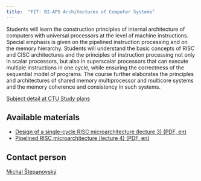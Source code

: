 ```yaml
---
title:  "FIT: BI-APS Architectures of Computer Systems"
---
```


Students will learn the construction principles of internal architecture of computers with universal processors at the level of machine instructions. Special emphasis is given on the pipelined instruction processing and on the memory hierarchy. Students will understand the basic concepts of RISC and CISC architectures and the principles of instruction processing not only in scalar processors, but also in superscalar processors that can execute multiple instructions in one cycle, while ensuring the correctness of the sequential model of programs. The course further elaborates the principles and architectures of shared memory multiprocessor and multicore systems and the memory coherence and consistency in such systems. 

[Subject detail at CTU Study plans](https://bilakniha.cvut.cz/en/predmet6701806.html)

## Available materials

- [Design of a single-cycle RISC microarchitecture (lecture 3) (PDF, en)](./BIE-APS-Lecture03-SingleCycleCPU.pdf)
- [Pipelined RISC microarchitecture (lecture 4) (PDF, en)](./BIE-APS-Lecture04-PipelinedCPU.pdf)

## Contact person

[Michal Štepanovský](https://usermap.cvut.cz/profile/b1a226b2-342f-4b9e-83a9-bde5eff6500b)

